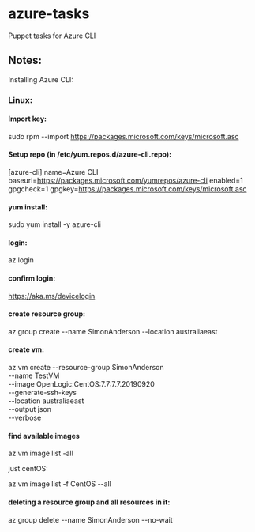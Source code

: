 # azure-tasks
Puppet tasks for Azure CLI

## Notes:

Installing Azure CLI:

### Linux:

#### Import key:
sudo rpm --import https://packages.microsoft.com/keys/microsoft.asc

#### Setup repo (in /etc/yum.repos.d/azure-cli.repo):
[azure-cli]
name=Azure CLI
baseurl=https://packages.microsoft.com/yumrepos/azure-cli
enabled=1
gpgcheck=1
gpgkey=https://packages.microsoft.com/keys/microsoft.asc

#### yum install:
sudo yum install -y azure-cli

#### login:
az login

#### confirm login:
https://aka.ms/devicelogin

#### create resource group:

az group create --name SimonAnderson --location australiaeast

#### create vm:

az vm create --resource-group SimonAnderson \
  --name TestVM \
  --image OpenLogic:CentOS:7.7:7.7.20190920 \
  --generate-ssh-keys \
  --location australiaeast \
  --output json \
  --verbose

#### find available images

az vm image list -all

just centOS:

az vm image list -f CentOS --all

#### deleting a resource group and all resources in it:

az group delete --name SimonAnderson --no-wait
